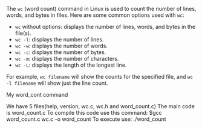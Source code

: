 The `wc` (word count) command in Linux is used to count the number of lines, words, and bytes in files. Here are some common options used with `wc`:

- `wc` without options: displays the number of lines, words, and bytes in the file(s).
- `wc -l`: displays the number of lines.
- `wc -w`: displays the number of words.
- `wc -c`: displays the number of bytes.
- `wc -m`: displays the number of characters.
- `wc -L`: displays the length of the longest line.

For example, `wc filename` will show the counts for the specified file, and `wc -l filename` will show just the line count.
  
   My word_cont command
   
We have 5 files(help, version, wc.c, wc.h and word_count.c)
The main code is word_count.c
To compile this code use this command:
$gcc word_count.c wc.c -o word_count
To execute use:
./word_count <option> <file>


